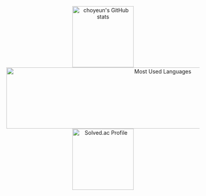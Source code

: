 <p align="center">
  <img alt ="choyeun's GitHub stats" height="160em" src="https://github-readme-stats.vercel.app/api?username=choyeun&show_icons=true&include_all_commits=true"><br>
  <img alt ="Most Used Languages" height="160em" width="800em" src="https://github-readme-stats.vercel.app/api/top-langs/?username=choyeun&hide=html&layout=compact"><br>
 <img alt="Solved.ac Profile" height= "160em"  src="http://mazassumnida.wtf/api/generate_badge?boj=choyeun">
</p>
